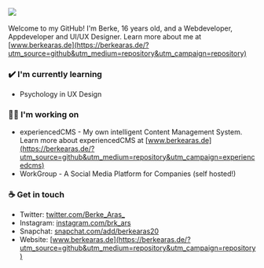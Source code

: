 <img src="https://github-readme-stats.vercel.app/api?username=BerkeAras&show_icons=true&count_private=true&theme=algolia"></img>
<br>
<br>
Welcome to my GitHub! I'm Berke, 16 years old, and a Webdeveloper, Appdeveloper and UI/UX Designer. Learn more about me at [www.berkearas.de](https://berkearas.de/?utm_source=github&utm_medium=repository&utm_campaign=repository)

### ✔️ I'm currently learning
- Psychology in UX Design

### 👨‍💻 I'm working on
- experiencedCMS - My own intelligent Content Management System. Learn more about experiencedCMS at [www.berkearas.de](https://berkearas.de/?utm_source=github&utm_medium=repository&utm_campaign=experiencedcms)
- WorkGroup - A Social Media Platform for Companies (self hosted!)

### ☕ Get in touch
- Twitter: [twitter.com/Berke_Aras_](https://twitter.com/Berke_Aras_)
- Instagram: [instagram.com/brk_ars](https://www.instagram.com/brk_ars/)
- Snapchat: [snapchat.com/add/berkearas20](http://snapchat.com/add/berkearas20)
- Website: [www.berkearas.de](https://berkearas.de/?utm_source=github&utm_medium=repository&utm_campaign=repository)
